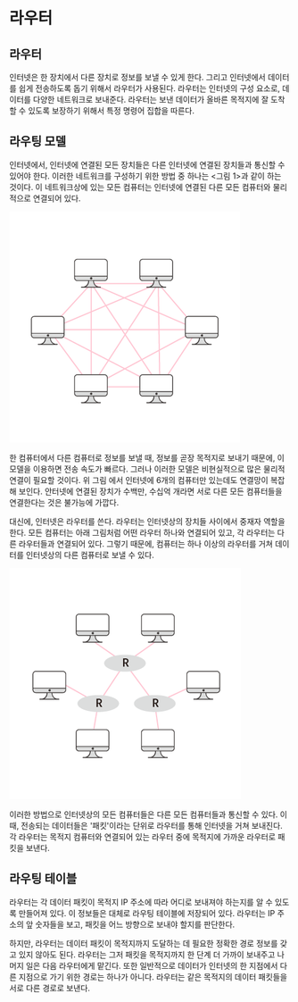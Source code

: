 # 라우터

## 라우터

인터넷은 한 장치에서 다른 장치로 정보를 보낼 수 있게 한다. 그리고 인터넷에서 데이터를 쉽게 전송하도록 돕기 위해서 라우터가 사용된다. 라우터는 인터넷의 구성 요소로, 데이터를 다양한 네트워크로 보내준다. 라우터는 보낸 데이터가 올바른 목적지에 잘 도착할 수 있도록 보장하기 위해서 특정 명령어 집합을 따른다.

## 라우팅 모델

인터넷에서, 인터넷에 연결된 모든 장치들은 다른 인터넷에 연결된 장치들과 통신할 수 있어야 한다. 이러한 네트워크를 구성하기 위한 방법 중 하나는 <그림 1>과 같이 하는 것이다. 이 네트워크상에 있는 모든 컴퓨터는 인터넷에 연결된 다른 모든 컴퓨터와 물리적으로 연결되어 있다.

![첫 번째 라우팅 모델](./assets/routing-model-1.png)

한 컴퓨터에서 다른 컴퓨터로 정보를 보낼 때, 정보를 곧장 목적지로 보내기 때문에, 이 모델을 이용하면 전송 속도가 빠르다. 그러나 이러한 모델은 비현실적으로 많은 물리적 연결이 필요할 것이다. 위 그림 에서 인터넷에 6개의 컴퓨터만 있는데도 연결망이 복잡해 보인다. 안터넷에 연결된 장치가 수백만, 수십억 개라면 서로 다른 모든 컴퓨터들을 연결한다는 것은 불가능에 가깝다.

대신에, 인터넷은 라우터를 쓴다. 라우터는 인터넷상의 장치들 사이에서 중재자 역할을 한다. 모든 컴퓨터는 아래 그림처럼 어떤 라우터 하나와 연결되어 있고, 각 라우터는 다른 라우터들과 연결되어 있다. 그렇기 때문에, 컴퓨터는 하나 이상의 라우터를 거쳐 데이터를 인터넷상의 다른 컴퓨터로 보낼 수 있다.

![두 번째 라우팅 모델](./assets/routing-model-2.png)

이러한 방법으로 인터넷상의 모든 컴퓨터들은 다른 모든 컴퓨터들과 통신할 수 있다. 이때, 전송되는 데이터들은 '패킷'이라는 단위로 라우터를 통해 인터넷을 거쳐 보내진다. 각 라우터는 목적지 컴퓨터와 연결되어 있는 라우터 중에 목적지에 가까운 라우터로 패킷을 보낸다.

## 라우팅 테이블

라우터는 각 데이터 패킷이 목적지 IP 주소에 따라 어디로 보내져야 하는지를 알 수 있도록 만들어져 있다. 이 정보들은 대체로 라우팅 테이블에 저장되어 있다. 라우터는 IP 주소의 앞 숫자들을 보고, 패킷을 어느 방향으로 보내야 할지를 판단한다.

하지만, 라우터는 데이터 패킷이 목적지까지 도달하는 데 필요한 정확한 경로 정보를 갖고 있지 않아도 된다. 라우터는 그저 패킷을 목적지까지 한 단계 더 가까이 보내주고 나머지 일은 다음 라우터에게 맡긴다. 또한 일반적으로 데이터가 인터넷의 한 지점에서 다른 지점으로 가기 위한 경로는 하나가 아니다. 라우터는 같은 목적지의 데이터 패킷들을 서로 다른 경로로 보낸다.
